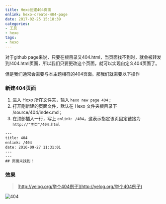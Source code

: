 ```yaml
---
title: Hexo创建404页面
enlink: hexo-create-404-page
date: 2017-02-25 15:18:39
categories:
- 工具
- hexo
tags:
- hexo
---
```

对于github page来说，只要在根目录又404.html，当页面找不到时，就会被转发到/404.html页面，所以我们只要更改这个页面，就可以实现自定义404页面了。

但是我们通常会需要与本主题相符的404页面。那我们就需要以下操作

### 新建404页面
1. 进入 Hexo 所在文件夹，输入 `hexo new page 404` ;
2. 打开刚新建的页面文件，默认在 Hexo 文件夹根目录下 /source/404/index.md；
3. 在顶部插入一行，写上 `enlink: /404`，这表示指定该页固定链接为 `http://"主页"/404.html`

```xml
---
title: 404
enlink: /404
date: 2016-09-27 11:31:01
---
---
## 页面未找到！
```

 ### 效果
 > [http://yelog.org/举个404例子](http://yelog.org/举个404例子)

 ![404](https://cdn.jsdelivr.net/gh/yelog/assets/images/FjSPGVPAu_7d0aMPqErpI1HN_985.png)
